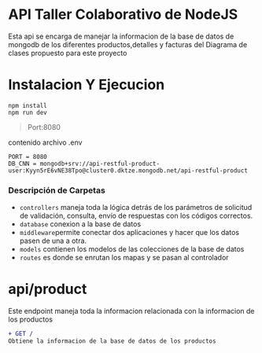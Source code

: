 # API Taller Colaborativo de NodeJS

Esta api se encarga de manejar la informacion de la base de datos de mongodb de los diferentes productos,detalles y facturas del Diagrama de clases propuesto para este proyecto


# Instalacion Y Ejecucion
```
npm install
npm run dev

```
> Port:8080

contenido archivo .env
```
PORT = 8080
DB_CNN = mongodb+srv://api-restful-product-user:Kyyn5rE6vNE38Tpo@cluster0.dktze.mongodb.net/api-restful-product

```


### Descripción de Carpetas
- `controllers` maneja toda la lógica detrás de los parámetros de solicitud de validación, consulta, envío de respuestas con los códigos correctos. 
- `database` conexion a la base de datos
- `middleware`permite conectar dos aplicaciones y hacer que los datos pasen de una a otra.
- `models` contienen los modelos de las colecciones de la base de datos
- `routes` es donde se enrutan los mapas y se pasan al controlador



# api/product

Este endpoint maneja toda la informacion relacionada con la informacion de los productos

```diff
+ GET /
Obtiene la informacion de la base de datos de los productos
```

